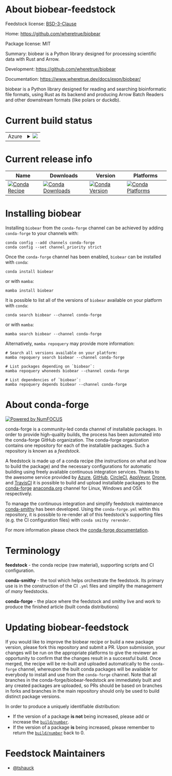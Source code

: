 About biobear-feedstock
=======================

Feedstock license: [BSD-3-Clause](https://github.com/conda-forge/biobear-feedstock/blob/main/LICENSE.txt)

Home: https://github.com/wheretrue/biobear

Package license: MIT

Summary: biobear is a Python library designed for processing scientific data with Rust and Arrow.

Development: https://github.com/wheretrue/biobear

Documentation: https://www.wheretrue.dev/docs/exon/biobear/

biobear is a Python library designed for reading and searching bioinformatic file formats, using Rust as its backend and producing Arrow Batch Readers and other downstream formats (like polars or duckdb).

Current build status
====================


<table>
    
  <tr>
    <td>Azure</td>
    <td>
      <details>
        <summary>
          <a href="https://dev.azure.com/conda-forge/feedstock-builds/_build/latest?definitionId=19847&branchName=main">
            <img src="https://dev.azure.com/conda-forge/feedstock-builds/_apis/build/status/biobear-feedstock?branchName=main">
          </a>
        </summary>
        <table>
          <thead><tr><th>Variant</th><th>Status</th></tr></thead>
          <tbody><tr>
              <td>linux_64_python3.10.____cpython</td>
              <td>
                <a href="https://dev.azure.com/conda-forge/feedstock-builds/_build/latest?definitionId=19847&branchName=main">
                  <img src="https://dev.azure.com/conda-forge/feedstock-builds/_apis/build/status/biobear-feedstock?branchName=main&jobName=linux&configuration=linux%20linux_64_python3.10.____cpython" alt="variant">
                </a>
              </td>
            </tr><tr>
              <td>linux_64_python3.11.____cpython</td>
              <td>
                <a href="https://dev.azure.com/conda-forge/feedstock-builds/_build/latest?definitionId=19847&branchName=main">
                  <img src="https://dev.azure.com/conda-forge/feedstock-builds/_apis/build/status/biobear-feedstock?branchName=main&jobName=linux&configuration=linux%20linux_64_python3.11.____cpython" alt="variant">
                </a>
              </td>
            </tr><tr>
              <td>linux_64_python3.12.____cpython</td>
              <td>
                <a href="https://dev.azure.com/conda-forge/feedstock-builds/_build/latest?definitionId=19847&branchName=main">
                  <img src="https://dev.azure.com/conda-forge/feedstock-builds/_apis/build/status/biobear-feedstock?branchName=main&jobName=linux&configuration=linux%20linux_64_python3.12.____cpython" alt="variant">
                </a>
              </td>
            </tr><tr>
              <td>linux_64_python3.9.____cpython</td>
              <td>
                <a href="https://dev.azure.com/conda-forge/feedstock-builds/_build/latest?definitionId=19847&branchName=main">
                  <img src="https://dev.azure.com/conda-forge/feedstock-builds/_apis/build/status/biobear-feedstock?branchName=main&jobName=linux&configuration=linux%20linux_64_python3.9.____cpython" alt="variant">
                </a>
              </td>
            </tr><tr>
              <td>osx_64_python3.10.____cpython</td>
              <td>
                <a href="https://dev.azure.com/conda-forge/feedstock-builds/_build/latest?definitionId=19847&branchName=main">
                  <img src="https://dev.azure.com/conda-forge/feedstock-builds/_apis/build/status/biobear-feedstock?branchName=main&jobName=osx&configuration=osx%20osx_64_python3.10.____cpython" alt="variant">
                </a>
              </td>
            </tr><tr>
              <td>osx_64_python3.11.____cpython</td>
              <td>
                <a href="https://dev.azure.com/conda-forge/feedstock-builds/_build/latest?definitionId=19847&branchName=main">
                  <img src="https://dev.azure.com/conda-forge/feedstock-builds/_apis/build/status/biobear-feedstock?branchName=main&jobName=osx&configuration=osx%20osx_64_python3.11.____cpython" alt="variant">
                </a>
              </td>
            </tr><tr>
              <td>osx_64_python3.12.____cpython</td>
              <td>
                <a href="https://dev.azure.com/conda-forge/feedstock-builds/_build/latest?definitionId=19847&branchName=main">
                  <img src="https://dev.azure.com/conda-forge/feedstock-builds/_apis/build/status/biobear-feedstock?branchName=main&jobName=osx&configuration=osx%20osx_64_python3.12.____cpython" alt="variant">
                </a>
              </td>
            </tr><tr>
              <td>osx_64_python3.9.____cpython</td>
              <td>
                <a href="https://dev.azure.com/conda-forge/feedstock-builds/_build/latest?definitionId=19847&branchName=main">
                  <img src="https://dev.azure.com/conda-forge/feedstock-builds/_apis/build/status/biobear-feedstock?branchName=main&jobName=osx&configuration=osx%20osx_64_python3.9.____cpython" alt="variant">
                </a>
              </td>
            </tr><tr>
              <td>win_64_python3.10.____cpython</td>
              <td>
                <a href="https://dev.azure.com/conda-forge/feedstock-builds/_build/latest?definitionId=19847&branchName=main">
                  <img src="https://dev.azure.com/conda-forge/feedstock-builds/_apis/build/status/biobear-feedstock?branchName=main&jobName=win&configuration=win%20win_64_python3.10.____cpython" alt="variant">
                </a>
              </td>
            </tr><tr>
              <td>win_64_python3.11.____cpython</td>
              <td>
                <a href="https://dev.azure.com/conda-forge/feedstock-builds/_build/latest?definitionId=19847&branchName=main">
                  <img src="https://dev.azure.com/conda-forge/feedstock-builds/_apis/build/status/biobear-feedstock?branchName=main&jobName=win&configuration=win%20win_64_python3.11.____cpython" alt="variant">
                </a>
              </td>
            </tr><tr>
              <td>win_64_python3.12.____cpython</td>
              <td>
                <a href="https://dev.azure.com/conda-forge/feedstock-builds/_build/latest?definitionId=19847&branchName=main">
                  <img src="https://dev.azure.com/conda-forge/feedstock-builds/_apis/build/status/biobear-feedstock?branchName=main&jobName=win&configuration=win%20win_64_python3.12.____cpython" alt="variant">
                </a>
              </td>
            </tr><tr>
              <td>win_64_python3.9.____cpython</td>
              <td>
                <a href="https://dev.azure.com/conda-forge/feedstock-builds/_build/latest?definitionId=19847&branchName=main">
                  <img src="https://dev.azure.com/conda-forge/feedstock-builds/_apis/build/status/biobear-feedstock?branchName=main&jobName=win&configuration=win%20win_64_python3.9.____cpython" alt="variant">
                </a>
              </td>
            </tr>
          </tbody>
        </table>
      </details>
    </td>
  </tr>
</table>

Current release info
====================

| Name | Downloads | Version | Platforms |
| --- | --- | --- | --- |
| [![Conda Recipe](https://img.shields.io/badge/recipe-biobear-green.svg)](https://anaconda.org/conda-forge/biobear) | [![Conda Downloads](https://img.shields.io/conda/dn/conda-forge/biobear.svg)](https://anaconda.org/conda-forge/biobear) | [![Conda Version](https://img.shields.io/conda/vn/conda-forge/biobear.svg)](https://anaconda.org/conda-forge/biobear) | [![Conda Platforms](https://img.shields.io/conda/pn/conda-forge/biobear.svg)](https://anaconda.org/conda-forge/biobear) |

Installing biobear
==================

Installing `biobear` from the `conda-forge` channel can be achieved by adding `conda-forge` to your channels with:

```
conda config --add channels conda-forge
conda config --set channel_priority strict
```

Once the `conda-forge` channel has been enabled, `biobear` can be installed with `conda`:

```
conda install biobear
```

or with `mamba`:

```
mamba install biobear
```

It is possible to list all of the versions of `biobear` available on your platform with `conda`:

```
conda search biobear --channel conda-forge
```

or with `mamba`:

```
mamba search biobear --channel conda-forge
```

Alternatively, `mamba repoquery` may provide more information:

```
# Search all versions available on your platform:
mamba repoquery search biobear --channel conda-forge

# List packages depending on `biobear`:
mamba repoquery whoneeds biobear --channel conda-forge

# List dependencies of `biobear`:
mamba repoquery depends biobear --channel conda-forge
```


About conda-forge
=================

[![Powered by
NumFOCUS](https://img.shields.io/badge/powered%20by-NumFOCUS-orange.svg?style=flat&colorA=E1523D&colorB=007D8A)](https://numfocus.org)

conda-forge is a community-led conda channel of installable packages.
In order to provide high-quality builds, the process has been automated into the
conda-forge GitHub organization. The conda-forge organization contains one repository
for each of the installable packages. Such a repository is known as a *feedstock*.

A feedstock is made up of a conda recipe (the instructions on what and how to build
the package) and the necessary configurations for automatic building using freely
available continuous integration services. Thanks to the awesome service provided by
[Azure](https://azure.microsoft.com/en-us/services/devops/), [GitHub](https://github.com/),
[CircleCI](https://circleci.com/), [AppVeyor](https://www.appveyor.com/),
[Drone](https://cloud.drone.io/welcome), and [TravisCI](https://travis-ci.com/)
it is possible to build and upload installable packages to the
[conda-forge](https://anaconda.org/conda-forge) [anaconda.org](https://anaconda.org/)
channel for Linux, Windows and OSX respectively.

To manage the continuous integration and simplify feedstock maintenance
[conda-smithy](https://github.com/conda-forge/conda-smithy) has been developed.
Using the ``conda-forge.yml`` within this repository, it is possible to re-render all of
this feedstock's supporting files (e.g. the CI configuration files) with ``conda smithy rerender``.

For more information please check the [conda-forge documentation](https://conda-forge.org/docs/).

Terminology
===========

**feedstock** - the conda recipe (raw material), supporting scripts and CI configuration.

**conda-smithy** - the tool which helps orchestrate the feedstock.
                   Its primary use is in the construction of the CI ``.yml`` files
                   and simplify the management of *many* feedstocks.

**conda-forge** - the place where the feedstock and smithy live and work to
                  produce the finished article (built conda distributions)


Updating biobear-feedstock
==========================

If you would like to improve the biobear recipe or build a new
package version, please fork this repository and submit a PR. Upon submission,
your changes will be run on the appropriate platforms to give the reviewer an
opportunity to confirm that the changes result in a successful build. Once
merged, the recipe will be re-built and uploaded automatically to the
`conda-forge` channel, whereupon the built conda packages will be available for
everybody to install and use from the `conda-forge` channel.
Note that all branches in the conda-forge/biobear-feedstock are
immediately built and any created packages are uploaded, so PRs should be based
on branches in forks and branches in the main repository should only be used to
build distinct package versions.

In order to produce a uniquely identifiable distribution:
 * If the version of a package **is not** being increased, please add or increase
   the [``build/number``](https://docs.conda.io/projects/conda-build/en/latest/resources/define-metadata.html#build-number-and-string).
 * If the version of a package **is** being increased, please remember to return
   the [``build/number``](https://docs.conda.io/projects/conda-build/en/latest/resources/define-metadata.html#build-number-and-string)
   back to 0.

Feedstock Maintainers
=====================

* [@tshauck](https://github.com/tshauck/)

